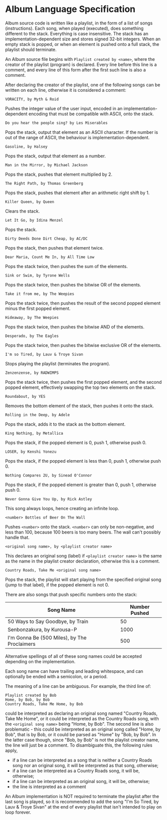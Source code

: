 # Album Language Specification

Album source code is written like a playlist, in the form of a list of songs (instructions). Each song, when played (executed), does something different to the stack. Everything is case insensitive. The stack has an implementation-dependent size and stores signed 32-bit integers. When an empty stack is popped, or when an element is pushed onto a full stack, the playlist should terminate.

An Album source file begins with `Playlist created by <name>`, where the creator of the playlist (program) is declared. Every line before this line is a comment, and every line of this form after the first such line is also a comment.

After declaring the creator of the playlist, one of the following songs can be written on each line, otherwise it is considered a comment:

    VORACITY, by Myth & Roid

Pushes the integer value of the user input, encoded in an implementation-dependent encoding that must be compatible with ASCII, onto the stack.

    Do you hear the people sing? by Les Miserables

Pops the stack, output that element as an ASCII character. If the number is out of the range of ASCII, the behaviour is implementation-dependent.

    Gasoline, by Halsey

Pops the stack, output that element as a number.

    Man in the Mirror, by Michael Jackson

Pops the stack, pushes that element multiplied by 2.

    The Right Path, by Thomas Greenberg

Pops the stack, pushes that element after an arithmetic right shift by 1.

    Killer Queen, by Queen

Clears the stack.

    Let It Go, by Idina Menzel

Pops the stack.

    Dirty Deeds Done Dirt Cheap, by AC/DC

Pops the stack, then pushes that element twice.

    Dear Maria, Count Me In, by All Time Low

Pops the stack twice, then pushes the sum of the elements.

    Sink or Swim, by Tyrone Wells

Pops the stack twice, then pushes the bitwise OR of the elements.

    Take it from me, by The Weepies

Pops the stack twice, then pushes the result of the second popped element minus the first popped element.

    Hideaway, by The Weepies

Pops the stack twice, then pushes the bitwise AND of the elements.

    Desperado, by The Eagles

Pops the stack twice, then pushes the bitwise exclusive OR of the elements.

    I'm so Tired, by Lauv & Troye Sivan

Stops playing the playlist (terminates the program).

    Zenzenzense, by RADWIMPS

Pops the stack twice, then pushes the first popped element, and the second popped element, effectively swapping the top two elements on the stack.

    Roundabout, by YES

Removes the bottom element of the stack, then pushes it onto the stack.

    Rolling in the Deep, by Adele

Pops the stack, adds it to the stack as the bottom element.

    King Nothing, by Metallica

Pops the stack, if the popped element is 0, push 1, otherwise push 0.

    LOSER, by Kenshi Yonezu

Pops the stack, if the popped element is less than 0, push 1, otherwise push 0.

    Nothing Compares 2U, by Sinead O'Connor

Pops the stack, if the popped element is greater than 0, push 1, otherwise push 0.

    Never Gonna Give You Up, by Rick Astley

This song always loops, hence creating an infinite loop.

    <number> Bottles of Beer On The Wall

Pushes `<number>` onto the stack. `<number>` can only be non-negative, and less than 100, because 100 beers is too many beers. The wall can't possibly handle that.

    <original song name>, by <playlist creator name>

This declares an original song (label) if `<playlist creator name>` is the same as the name in the playlist creator declaration, otherwise this is a comment.

    Country Roads, Take Me <original song name>

Pops the stack, the playlist will start playing from the specified original song (jump to that label), if the popped element is not 0.

There are also songs that push specific numbers onto the stack:

| Song Name                                                     | Number Pushed |
|---------------------------------------------------------------|---------------|
| 50 Ways to Say Goodbye, by Train                              | 50            |
| Senbonzakura, by Kurousa-P                                    | 1000          |
| I'm Gonna Be (500 Miles), by The Proclaimers                  | 500           |

Alternative spellings of all of these song names could be accepted depending on the implementation.

Each song name can have trailing and leading whitespace, and can optionally be ended with a semicolon, or a period.

The meaning of a line can be ambiguous. For example, the third line of:

```
Playlist created by Bob
Home, by Bob, by Bob
Country Roads, Take Me Home, by Bob
```

could be interpreted as declaring an original song named "Country Roads, Take Me Home", or it could be interpreted as the Country Roads song, with the `<original song name>` being "Home, by Bob". The second line is also problematic - this could be interpreted as an original song called "Home, by Bob", that is by Bob, or it could be parsed as "Home" by "Bob, by Bob". In the latter case though, since "Bob, by Bob" is not the playlist creator name, the line will just be a comment. To disambiguate this, the following rules apply,

- if a line can be interpreted as a song that is neither a Country Roads song nor an original song, it will be interpreted as that song, otherwise;
- if a line can be interpreted as a Country Roads song, it will be, otherwise;
- if a line can be interpreted as an original song, it will be, otherwise;
- the line is interpreted as a comment

An Album implementation is NOT required to terminate the playlist after the last song is played, so it is recommended to add the song "I'm So Tired, by Lauv & Troye Sivan" at the end of every playlist that isn't intended to play on loop forever.